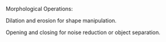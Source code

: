 Morphological Operations:

Dilation and erosion for shape manipulation.

Opening and closing for noise reduction or object separation.
